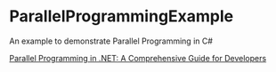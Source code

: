 # ParallelProgrammingExample
An example to demonstrate Parallel Programming in C#

[Parallel Programming in .NET: A Comprehensive Guide for Developers](https://devedium.com/parallel-programming-in-net-a-comprehensive-guide-for-developers-ed83ece49612)


